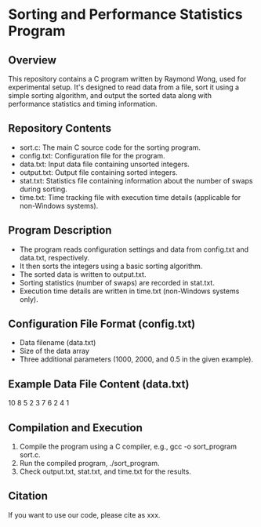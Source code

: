 # Sorting and Performance Statistics Program
## Overview
This repository contains a C program written by Raymond Wong, used for experimental setup. It's designed to read data from a file, sort it using a simple sorting algorithm, and output the sorted data along with performance statistics and timing information.

## Repository Contents
- sort.c: The main C source code for the sorting program.
- config.txt: Configuration file for the program.
- data.txt: Input data file containing unsorted integers.
- output.txt: Output file containing sorted integers.
- stat.txt: Statistics file containing information about the number of swaps during sorting.
- time.txt: Time tracking file with execution time details (applicable for non-Windows systems).
## Program Description
- The program reads configuration settings and data from config.txt and data.txt, respectively.
- It then sorts the integers using a basic sorting algorithm.
- The sorted data is written to output.txt.
- Sorting statistics (number of swaps) are recorded in stat.txt.
- Execution time details are written in time.txt (non-Windows systems only).
## Configuration File Format (config.txt)
- Data filename (data.txt)
- Size of the data array
- Three additional parameters (1000, 2000, and 0.5 in the given example).
## Example Data File Content (data.txt)
10 8 5 2 3 7 6 2 4 1
## Compilation and Execution
1. Compile the program using a C compiler, e.g., gcc -o sort_program sort.c.
2. Run the compiled program, ./sort_program.
3. Check output.txt, stat.txt, and time.txt for the results.

## Citation
If you want to use our code, please cite as xxx.
